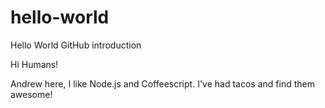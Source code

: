 # hello-world
Hello World GitHub introduction

Hi Humans!

Andrew here, I like Node.js and Coffeescript.
I've had tacos and find them awesome!
